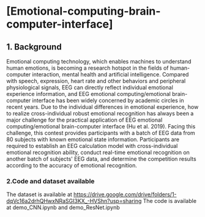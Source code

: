 # [Emotional-computing-brain-computer-interface]

## 1.	Background
Emotional computing technology, which enables machines to understand human emotions, is becoming a research hotspot in the fields of human-computer interaction, mental health and artificial intelligence. Compared with speech, expression, heart rate and other behaviors and peripheral physiological signals, EEG can directly reflect individual emotional experience information, and EEG emotional computing/emotional brain-computer interface has been widely concerned by academic circles in recent years.
Due to the individual differences in emotional experience, how to realize cross-individual robust emotional recognition has always been a major challenge for the practical application of EEG emotional computing/emotional brain-computer interface (Hu et al. 2019). Facing this challenge, this contest provides participants with a batch of EEG data from 80 subjects with known emotional state information. Participants are required to establish an EEG calculation model with cross-individual emotional recognition ability, conduct real-time emotional recognition on another batch of subjects' EEG data, and determine the competition results according to the accuracy of emotional recognition.

### 2.Code and dataset available
The dataset is available at https://drive.google.com/drive/folders/1-dqVc16a2drhQHwxNRaSGI3KX_-HVShn?usp=sharing
The code is available at demo_CNN.ipynb and demo_ResNet.ipynb


